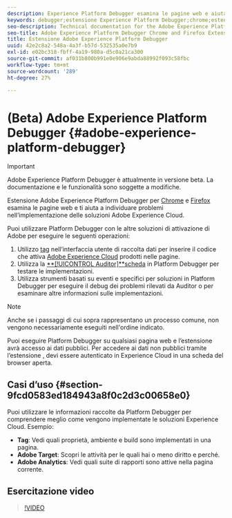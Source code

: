 ```yaml
---
description: Experience Platform Debugger esamina le pagine web e aiuta a individuare i problemi relativi all’implementazione delle soluzioni Experience Cloud.
keywords: debugger;estensione Experience Platform Debugger;chrome;estensione
seo-description: Technical documentation for the Adobe Experience Platform Debugger Chrome and Firefox Extension - examine your web pages and understand problems with your Experience Cloud solution mplementations
seo-title: Adobe Experience Platform Debugger Chrome and Firefox Extension
title: Estensione Adobe Experience Platform Debugger
uuid: 42e2c8a2-548a-4a3f-b57d-532535a0e7b9
exl-id: e02bc318-fbff-4a19-980a-d5c0a21ca300
source-git-commit: af031b800b991e0e906e9abda88992f093c58fbc
workflow-type: tm+mt
source-wordcount: '289'
ht-degree: 27%

---
```


# (Beta) Adobe Experience Platform Debugger {#adobe-experience-platform-debugger}

>[!IMPORTANT]
>
>Adobe Experience Platform Debugger è attualmente in versione beta. La documentazione e le funzionalità sono soggette a modifiche.

Estensione Adobe Experience Platform Debugger per [Chrome](https://chrome.google.com/webstore/detail/adobe-experience-cloud-de/ocdmogmohccmeicdhlhhgepeaijenapj) e [Firefox](https://addons.mozilla.org/it/firefox/addon/adobe-experience-platform-dbg/) esamina le pagine web e ti aiuta a individuare problemi nell’implementazione delle soluzioni Adobe Experience Cloud.

Puoi utilizzare Platform Debugger con le altre soluzioni di attivazione di Adobe per eseguire le seguenti operazioni:

1. Utilizzo [tag](https://experienceleague.adobe.com/docs/launch/using/home.html?lang=it) nell’interfaccia utente di raccolta dati per inserire il codice che attiva [Adobe Experience Cloud](https://docs.adobe.com/content/help/it-IT/core-services/interface/experience-cloud.html) prodotti nelle pagine.
1. Utilizza la [**[!UICONTROL Auditor]**scheda](./auditor/overview.md) in Platform Debugger per testare le implementazioni.
1. Utilizza strumenti basati su eventi e specifici per soluzioni in Platform Debugger per eseguire il debug dei problemi rilevati da Auditor o per esaminare altre informazioni sulle implementazioni.

>[!NOTE]
>
>Anche se i passaggi di cui sopra rappresentano un processo comune, non vengono necessariamente eseguiti nell&#39;ordine indicato.

Puoi eseguire Platform Debugger su qualsiasi pagina web e l’estensione avrà accesso ai dati pubblici. Per accedere ai dati non pubblici tramite l’estensione , devi essere autenticato in Experience Cloud in una scheda del browser aperta.

## Casi d’uso {#section-9fcd0583ed184943a8f0c2d3c00658e0}

Puoi utilizzare le informazioni raccolte da Platform Debugger per comprendere meglio come vengono implementate le soluzioni Experience Cloud. Esempio:

* **Tag**: Vedi quali proprietà, ambiente e build sono implementati in una pagina.
* **Adobe Target**: Scopri le attività per le quali hai o meno diritto e perché.
* **Adobe Analytics**: Vedi quali suite di rapporti sono attive nella pagina corrente.

## Esercitazione video

>[!VIDEO](https://video.tv.adobe.com/v/32156?quality=12&learn=on)
